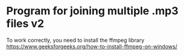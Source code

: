 # Program for joining multiple .mp3 files v2
To work correctly, you need to install the ffmpeg library
https://www.geeksforgeeks.org/how-to-install-ffmpeg-on-windows/

